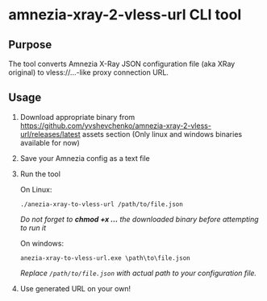 # amnezia-xray-2-vless-url CLI tool

## Purpose

The tool converts Amnezia X-Ray JSON configuration file (aka XRay original) to vless://...-like proxy connection URL.

## Usage

1. Download appropriate binary from https://github.com/yvshevchenko/amnezia-xray-2-vless-url/releases/latest assets section
   (Only linux and windows binaries available for now)

2. Save your Amnezia config as a text file

3. Run the tool

   On Linux:
      ```
      ./anezia-xray-to-vless-url /path/to/file.json
      ```

      _Do not forget to **chmod +x ...** the downloaded binary before attempting to run it_

   On windows:

      ```
      anezia-xray-to-vless-url.exe \path\to\file.json
      ```

      _Replace `/path/to/file.json` with actual path to your configuration file._

4. Use generated URL on your own!
